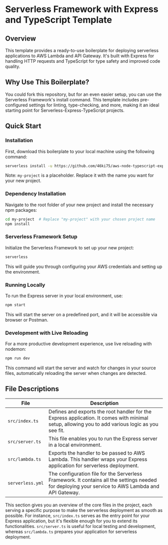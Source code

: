 # Serverless Framework with Express and TypeScript Template

## Overview

This template provides a ready-to-use boilerplate for deploying serverless applications to AWS Lambda and API Gateway. It's built with Express for handling HTTP requests and TypeScript for type safety and improved code quality.

## Why Use This Boilerplate?

You could fork this repository, but for an even easier setup, you can use the Serverless Framework's install command. This template includes pre-configured settings for linting, type-checking, and more, making it an ideal starting point for Serverless-Express-TypeScript projects.

## Quick Start

### Installation

First, download this boilerplate to your local machine using the following command:

```bash
serverless install -u https://github.com/46ki75/aws-node-typescript-express -n my-project
```

Note: `my-project` is a placeholder. Replace it with the name you want for your new project.

### Dependency Installation

Navigate to the root folder of your new project and install the necessary npm packages:

```bash
cd my-project  # Replace "my-project" with your chosen project name
npm install
```

### Serverless Framework Setup

Initialize the Serverless Framework to set up your new project:

```bash
serverless
```

This will guide you through configuring your AWS credentials and setting up the environment.

### Running Locally

To run the Express server in your local environment, use:

```bash
npm start
```

This will start the server on a predefined port, and it will be accessible via browser or Postman.

### Development with Live Reloading

For a more productive development experience, use live reloading with nodemon:

```bash
npm run dev
```

This command will start the server and watch for changes in your source files, automatically reloading the server when changes are detected.

## File Descriptions

| File             | Description                                                                                                                                        |
| ---------------- | -------------------------------------------------------------------------------------------------------------------------------------------------- |
| `src/index.ts`   | Defines and exports the root handler for the Express application. It comes with minimal setup, allowing you to add various logic as you see fit.   |
| `src/server.ts`  | This file enables you to run the Express server in a local environment.                                                                            |
| `src/lambda.ts`  | Exports the handler to be passed to AWS Lambda. This handler wraps your Express application for serverless deployment.                             |
| `serverless.yml` | The configuration file for the Serverless Framework. It contains all the settings needed for deploying your service to AWS Lambda and API Gateway. |

This section gives you an overview of the core files in the project, each serving a specific purpose to make the serverless deployment as smooth as possible. For instance, `src/index.ts` serves as the entry point for your Express application, but it's flexible enough for you to extend its functionalities. `src/server.ts` is useful for local testing and development, whereas `src/lambda.ts` prepares your application for serverless deployment.
